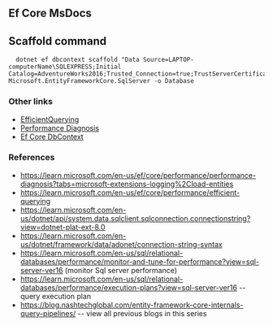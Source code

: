 ## Ef Core MsDocs

## Scaffold command
~~~
  dotnet ef dbcontext scaffold "Data Source=LAPTOP-computerName\SQLEXPRESS;Initial Catalog=AdventureWorks2016;Trusted_Connection=true;TrustServerCertificate=True"  Microsoft.EntityFrameworkCore.SqlServer -o Database

~~~

### Other links
- <a href="./Docs/EfficientQuerying.md">EfficientQuerying</a>
- <a href="./Docs/PerformanceDiagnosis.md">Performance Diagnosis</a>
- [Ef Core DbContext](./Docs/DbContextBasics.md)


### References
- https://learn.microsoft.com/en-us/ef/core/performance/performance-diagnosis?tabs=microsoft-extensions-logging%2Cload-entities
- https://learn.microsoft.com/en-us/ef/core/performance/efficient-querying
- https://learn.microsoft.com/en-us/dotnet/api/system.data.sqlclient.sqlconnection.connectionstring?view=dotnet-plat-ext-8.0
- https://learn.microsoft.com/en-us/dotnet/framework/data/adonet/connection-string-syntax
- https://learn.microsoft.com/en-us/sql/relational-databases/performance/monitor-and-tune-for-performance?view=sql-server-ver16 (monitor Sql server performance)
- https://learn.microsoft.com/en-us/sql/relational-databases/performance/execution-plans?view=sql-server-ver16 -- query execution plan
- https://blog.nashtechglobal.com/entity-framework-core-internals-query-pipelines/ -- view all previous blogs in this series
